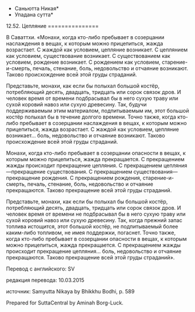 * Саньютта Никая*
* Упадана сутта*

12\.52\. Цепляние
\=\=\=\=\=\=\=\=\=\=\=\=\=\=\=

В Саваттхи\. «Монахи, когда кто\-либо пребывает в созерцании наслаждения в вещах, к которым можно прицепиться, жажда возрастает\. С жаждой как условием, цепляние возникает\. С цеплянием как условием, существование возникает\. С существованием как условием, рождение возникает\. С рождением как условием, старение\-и\-смерть, печаль, стенание, боль, недовольство и отчаяние возникают\. Таково происхождение всей этой груды страданий\.

Представьте, монахи, как если бы полыхал большой костёр, потребляющий десять, двадцать, тридцать или сорок связок дров\. И человек время от времени подбрасывал бы в него сухую траву или сухой коровий навоз или сухую древесину\. Так, будучи поддерживаемым этим материалом, подпитываемым им, этот большой костёр полыхал бы в течение долгого времени\. Точно также, когда кто\-либо пребывает в созерцании наслаждения в вещах, к которым можно прицепиться, жажда возрастает\. С жаждой как условием, цепляние возникает… боль, недовольство и отчаяние возникают\. Таково происхождение всей этой груды страданий\.

Монахи, когда кто\-либо пребывает в созерцании опасности в вещах, к которым можно прицепиться, жажда прекращается\. С прекращением жажды происходит прекращение цепляния\. С прекращением цепляния—прекращение существования\. С прекращением существования—прекращение рождения\. С прекращением рождения, старение\-и\-смерть, печаль, стенание, боль, недовольство и отчаяние прекращаются\. Таково прекращение всей этой груды страданий\.

Представьте, монахи, как если бы полыхал бы большой костёр, потребляющий десять, двадцать, тридцать или сорок связок дров\. И человек время от времени не подбрасывал бы в него сухую траву или сухой коровий навоз или сухую древесину\. Так, когда прежний запас топлива истощится, этот большой костёр, не подпитываемый более каким\-либо топливом, не имея поддержки, погаснет\. Точно также, когда кто\-либо пребывает в созерцании опасности в вещах, к которым можно прицепиться, жажда прекращается\. С прекращением жажды происходит прекращение цепляния… боль, недовольство и отчаяние прекращаются\. Таково прекращение всей этой груды страданий»\.

Перевод с английского: SV

редакция перевода: 10\.03\.2015

источник: Samyutta Nikaya by Bhikkhu Bodhi, p\. 589

Prepared for SuttaCentral by Aminah Borg\-Luck\.